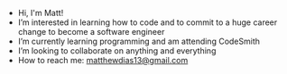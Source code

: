 - Hi, I'm Matt!
- I’m interested in learning how to code and to commit to a huge career change to become a software engineer
- I’m currently learning programming and am attending CodeSmith
- I’m looking to collaborate on anything and everything
- How to reach me: matthewdias13@gmail.com

<!---
Schmang13/Schmang13 is a ✨ special ✨ repository because its `README.md` (this file) appears on your GitHub profile.
You can click the Preview link to take a look at your changes.
--->
